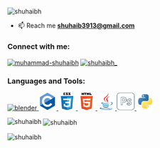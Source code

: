 
<h3 align="center"></h3>

<p align="left"> <img src="https://komarev.com/ghpvc/?username=shuhaibh&label=Profile%20views&color=0e75b6&style=flat" alt="shuhaibh" /> </p>

- 📫 Reach me **shuhaib3913@gmail.com**

<h3 align="left">Connect with me:</h3>
<p align="left">
<a href="https://linkedin.com/in/muhammad-shuhaibh" target="blank"><img align="center" src="https://raw.githubusercontent.com/rahuldkjain/github-profile-readme-generator/master/src/images/icons/Social/linked-in-alt.svg" alt="muhammad-shuhaibh" height="30" width="40" /></a>
<a href="https://instagram.com/shuhaibh_" target="blank"><img align="center" src="https://raw.githubusercontent.com/rahuldkjain/github-profile-readme-generator/master/src/images/icons/Social/instagram.svg" alt="shuhaibh_" height="30" width="40" /></a>
</p>

<h3 align="left">Languages and Tools:</h3>
<p align="left">
<a href="https://www.blender.org/" target="_blank" rel="noreferrer">
  <img src="https://download.blender.org/branding/community/blender_community_badge_white.svg" alt="blender" width="40" height="40"/>
</a> 
  <a href="https://www.cprogramming.com/" target="_blank" rel="noreferrer">
    <img src="https://raw.githubusercontent.com/devicons/devicon/master/icons/c/c-original.svg" alt="c" width="40" height="40"/>
  </a> 
  
  <a href="https://www.w3schools.com/css/" target="_blank" rel="noreferrer">
    <img src="https://raw.githubusercontent.com/devicons/devicon/master/icons/css3/css3-original-wordmark.svg" alt="css3" width="40" height="40"/>
  </a> 
    <a href="https://www.w3.org/html/" target="_blank" rel="noreferrer">
      <img src="https://raw.githubusercontent.com/devicons/devicon/master/icons/html5/html5-original-wordmark.svg" alt="html5" width="40" height="40"/>
    </a>
    <a href="https://www.java.com" target="_blank" rel="noreferrer">
      <img src="https://raw.githubusercontent.com/devicons/devicon/master/icons/java/java-original.svg" alt="java" width="40" height="40"/>
    </a>
    <a href="https://www.photoshop.com/en" target="_blank" rel="noreferrer">
      <img src="https://raw.githubusercontent.com/devicons/devicon/master/icons/photoshop/photoshop-line.svg" alt="photoshop" width="40" height="40" background-color="white"/>
    </a>
    <a href="https://www.python.org" target="_blank" rel="noreferrer"> 
      <img src="https://raw.githubusercontent.com/devicons/devicon/master/icons/python/python-original.svg" alt="python" width="40" height="40"/>
    </a>
    </p>

<p><img align="left" src="https://github-readme-stats.vercel.app/api/top-langs?username=shuhaibh&show_icons=true&locale=en&layout=compact" alt="shuhaibh" /></p>

<p>&nbsp;<img align="center" src="https://github-readme-stats.vercel.app/api?username=shuhaibh&show_icons=true&locale=en" alt="shuhaibh" /></p>

<p><img align="center" src="https://github-readme-streak-stats.herokuapp.com/?user=shuhaibh&" alt="shuhaibh" /></p>

